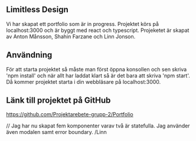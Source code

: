## Limitless Design
Vi har skapat ett portfolio som är in progress. Projektet körs på localhost:3000 och är byggt med react och typescript. 
Projeketet är skapat av Anton Månsson, Shahin Farzane och Linn Jonson.

## Användning
För att starta projektet så måste man först öppna konsollen och sen skriva 'npm install' och när allt har laddat klart så är det bara att skriva 'npm start'. Då kommer projektet starta i din webbläsare på localhost:3000.


## Länk till projektet på GitHub
https://github.com/Projektarebete-grupp-2/Portfolio

// Jag har nu skapat fem komponenter varav två är statefulla. Jag använder även modalen samt error boundary. /Linn 

